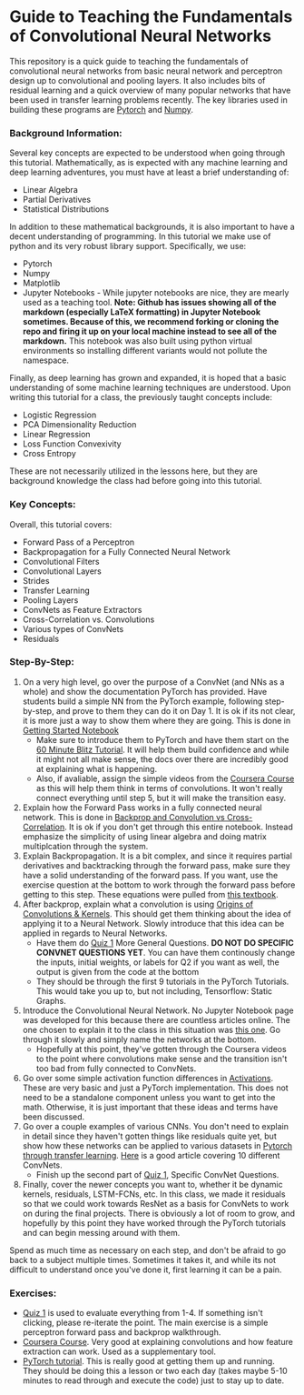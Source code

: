 # Guide to Teaching the Fundamentals of Convolutional Neural Networks

This repository is a quick guide to teaching the fundamentals of convolutional neural networks from basic neural network and perceptron design up to convolutional and pooling layers. It also includes bits of residual learning and a quick overview of many popular networks that have been used in transfer learning problems recently. The key libraries used in building these programs are [Pytorch](https://pytorch.org/) and [Numpy](https://numpy.org/).

### Background Information:
Several key concepts are expected to be understood when going through this tutorial. Mathematically, as is expected with any machine learning and deep learning adventures, you must have at least a brief understanding of:
- Linear Algebra
- Partial Derivatives
- Statistical Distributions

In addition to these mathematical backgrounds, it is also important to have a decent understanding of programming. In this tutorial we make use of python and its very robust library support. Specifically, we use:
- Pytorch
- Numpy
- Matplotlib
- Jupyter Notebooks - While jupyter notebooks are nice, they are mearly used as a teaching tool. **Note: Github has issues showing all of the markdown (especially LaTeX formatting) in Jupyter Notebook sometimes. Because of this, we recommend forking or cloning the repo and firing it up on your local machine instead to see all of the markdown.** This notebook was also built using python virtual environments so installing different variants would not pollute the namespace.

Finally, as deep learning has grown and expanded, it is hoped that a basic understanding of some machine learning techniques are understood. Upon writing this tutorial for a class, the previously taught concepts include:
- Logistic Regression
- PCA Dimensionality Reduction
- Linear Regression
- Loss Function Convexivity
- Cross Entropy

These are not necessarily utilized in the lessons here, but they are background knowledge the class had before going into this tutorial.


### Key Concepts:
Overall, this tutorial covers:
- Forward Pass of a Perceptron
- Backpropagation for a Fully Connected Neural Network
- Convolutional Filters
- Convolutional Layers
- Strides
- Transfer Learning
- Pooling Layers
- ConvNets as Feature Extractors
- Cross-Correlation vs. Convolutions
- Various types of ConvNets
- Residuals

### Step-By-Step:
1. On a very high level, go over the purpose of a ConvNet (and NNs as a whole) and show the documentation PyTorch has provided. Have students build a simple NN from the PyTorch example, following step-by-step, and prove to them they can do it on Day 1. It is ok if its not clear, it is more just a way to show them where they are going. This is done in [Getting Started Notebook](Getting&#32;Started.ipynb)
    - Make sure to introduce them to PyTorch and have them start on the [60 Minute Blitz Tutorial](https://pytorch.org/tutorials/beginner/deep_learning_60min_blitz.html). It will help them build confidence and while it might not all make sense, the docs over there are incredibly good at explaining what is happening.
    - Also, if avaliable, assign the simple videos from the [Coursera Course](https://www.coursera.org/learn/convolutional-neural-networks) as this will help them think in terms of convolutions. It won't really connect everything until step 5, but it will make the transition easy.
2. Explain how the Forward Pass works in a fully connected neural network. This is done in [Backprop and Convolution vs Cross-Correlation](Backprop&#32;and&#32;Convolution&#32;vs&#32;Cross-Correlation.ipynb). It is ok if you don't get through this entire notebook. Instead emphasize the simplicity of using linear algebra and doing matrix multiplcation through the system. 
3. Explain Backpropagation. It is a bit complex, and since it requires partial derivatives and backtracking through the forward pass, make sure they have a solid understanding of the forward pass. If you want, use the exercise question at the bottom to work through the forward pass before getting to this step. These equations were pulled from [this textbook](https://www.amazon.com/Fundamentals-Computational-Intelligence-Evolutionary-Computation/dp/1119214343). 
4. After backprop, explain what a convolution is using [Origins of Convolutions & Kernels](Origins&#32;of&#32;Convolutions&#32;&&#32;Kernels.pdf). This should get them thinking about the idea of applying it to a Neural Network. Slowly introduce that this idea can be applied in regards to Neural Networks.
    - Have them do [Quiz 1](Quiz&#32;1.ipynb) More General Questions. **DO NOT DO SPECIFIC CONVNET QUESTIONS YET**. You can have them continously change the inputs, initial weights, or labels for Q2 if you want as well, the output is given from the code at the bottom 
    - They should be through the first 9 tutorials in the PyTorch Tutorials. This would take you up to, but not including, Tensorflow: Static Graphs. 
5. Introduce the Convolutional Neural Network. No Jupyter Notebook page was developed for this because there are countless articles online. The one chosen to explain it to the class in this situation was [this one](https://towardsdatascience.com/a-comprehensive-guide-to-convolutional-neural-networks-the-eli5-way-3bd2b1164a53). Go through it slowly and simply name the networks at the bottom.
    - Hopefully at this point, they've gotten through the Coursera videos to the point where convolutions make sense and the transition isn't too bad from fully connected to ConvNets. 
6. Go over some simple activation function differences in [Activations](Activations.ipynb). These are very basic and just a PyTorch implementation. This does not need to be a standalone component unless you want to get into the math. Otherwise, it is just important that these ideas and terms have been discussed. 
7. Go over a couple examples of various CNNs. You don't need to explain in detail since they haven't gotten things like residuals quite yet, but show how these networks can be applied to various datasets in [Pytorch through transfer learning](https://pytorch.org/docs/stable/torchvision/models.html). [Here](https://towardsdatascience.com/illustrated-10-cnn-architectures-95d78ace614d) is a good article covering 10 different ConvNets.
    - Finish up the second part of [Quiz 1](Quiz&#32;1.ipynb), Specific ConvNet Questions.
8. Finally, cover the newer concepts you want to, whether it be dynamic kernels, residuals, LSTM-FCNs, etc. In this class, we made it residuals so that we could work towards ResNet as a basis for ConvNets to work on during the final projects. There is obviously a lot of room to grow, and hopefully by this point they have worked through the PyTorch tutorials and can begin messing around with them. 

Spend as much time as necessary on each step, and don't be afraid to go back to a subject multiple times. Sometimes it takes it, and while its not difficult to understand once you've done it, first learning it can be a pain. 

### Exercises:
- [Quiz 1](Quiz&#32;1.ipynb) is used to evaluate everything from 1-4. If something isn't clicking, please re-iterate the point. The main exercise is a simple perceptron forward pass and backprop walkthrough.
- [Coursera Course](https://www.coursera.org/learn/convolutional-neural-networks). Very good at explaining convolutions and how feature extraction can work. Used as a supplementary tool.
- [PyTorch tutorial](https://pytorch.org/tutorials/beginner/deep_learning_60min_blitz.html). This is really good at getting them up and running. They should be doing this a lesson or two each day (takes maybe 5-10 minutes to read through and execute the code) just to stay up to date.
